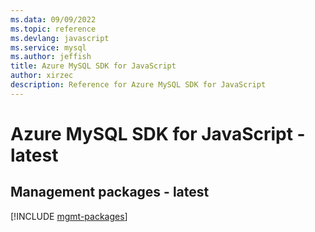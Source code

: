 ```yaml
---
ms.data: 09/09/2022
ms.topic: reference
ms.devlang: javascript
ms.service: mysql
ms.author: jeffish
title: Azure MySQL SDK for JavaScript
author: xirzec
description: Reference for Azure MySQL SDK for JavaScript
---
```

# Azure MySQL SDK for JavaScript - latest

## Management packages - latest
[!INCLUDE [mgmt-packages](mysql-mgmt-index.md)]